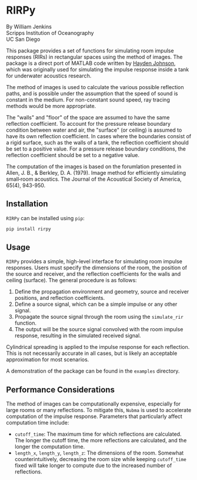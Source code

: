 # RIRPy

By William Jenkins  
Scripps Institution of Oceanography  
UC San Diego

This package provides a set of functions for simulating room impulse responses (RIRs) in rectangular spaces using the method of images.
The package is a direct port of MATLAB code written by [Hayden Johnson](https://github.com/haydenallenjohnson/modelling_tank_wall_reflections), which was originally used for simulating the impulse response inside a tank for underwater acoustics research.

The method of images is used to calculate the various possible reflection paths, and is possible under the assumption that the speed of sound is constant in the medium.
For non-constant sound speed, ray tracing methods would be more appropriate.

The "walls" and "floor" of the space are assumed to have the same reflection coefficient.
To account for the pressure release boundary condition between water and air, the "surface" (or ceiling) is assumed to have its own reflection coefficient.
In cases where the boundaries consist of a rigid surface, such as the walls of a tank, the reflection coefficient should be set to a positive value.
For a pressure release boundary conditions, the reflection coefficient should be set to a negative value.

The computation of the images is based on the forumlation presented in Allen, J. B., & Berkley, D. A. (1979). Image method for efficiently simulating small‐room acoustics. The Journal of the Acoustical Society of America, 65(4), 943-950.

## Installation

`RIRPy` can be installed using `pip`:
```bash
pip install rirpy
```

## Usage

`RIRPy` provides a simple, high-level interface for simulating room impulse responses.
Users must specify the dimensions of the room, the position of the source and receiver, and the reflection coefficients for the walls and ceiling (surface).
The general procedure is as follows:
1. Define the propagation environment and geometry, source and receiver positions, and reflection coefficients.
2. Define a source signal, which can be a simple impulse or any other signal.
3. Propagate the source signal through the room using the `simulate_rir` function.
4. The output will be the source signal convolved with the room impulse response, resulting in the simulated received signal.

Cylindrical spreading is applied to the impulse response for each reflection.
This is not necessarily accurate in all cases, but is likely an acceptable approximation for most scenarios.

A demonstration of the package can be found in the `examples` directory.

## Performance Considerations

The method of images can be computationally expensive, especially for large rooms or many reflections.
To mitigate this, `Nubma` is used to accelerate computation of the impulse response.
Parameters that particularly affect computation time include:
- `cutoff_time`: The maximum time for which reflections are calculated. The longer the cutoff time, the more reflections are calculated, and the longer the computation time.
- `length_x`, `length_y`, `length_z`: The dimensions of the room. Somewhat counterintuitively, decreasing the room size while keeping `cutoff_time` fixed will take longer to compute due to the increased number of reflections.